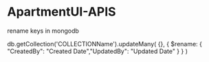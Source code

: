 # ApartmentUI-APIS

rename keys in mongodb

db.getCollection('COLLECTIONName').updateMany( {}, { $rename: { "CreatedBy": "Created Date","UpdatedBy": "Updated Date" } } )